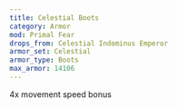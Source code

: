 ```yaml
---
title: Celestial Boots
category: Armor
mod: Primal Fear
drops_from: Celestial Indominus Emperor
armor_set: Celestial
armor_type: Boots
max_armor: 14106
---
```


4x movement speed bonus